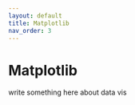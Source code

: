 ```yaml
---
layout: default
title: Matplotlib
nav_order: 3
---
```


# Matplotlib
write something here about data vis

